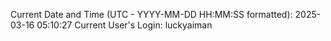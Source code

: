 Current Date and Time (UTC - YYYY-MM-DD HH:MM:SS formatted): 2025-03-16 05:10:27
Current User's Login: luckyaiman
